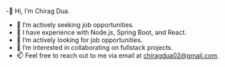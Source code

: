 
-👋 Hi, I’m Chirag Dua.
- 👀 I’m actively seeking job opportunities.
- 🌱 I have experience with Node.js, Spring Boot, and React.
- 💼 I’m actively looking for job opportunities.
- 💞️ I’m interested in collaborating on fullstack projects.
- 📫 Feel free to reach out to me via email at chiragdua02@gmail.com.






<!---
duaChirag02/duaChirag02 is a ✨ special ✨ repository because its `README.md` (this file) appears on your GitHub profile.
You can click the Preview link to take a look at your changes.
--->

